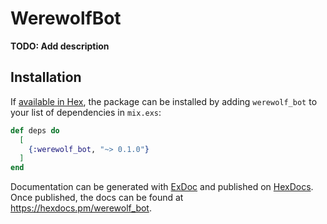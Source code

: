 # WerewolfBot

**TODO: Add description**

## Installation

If [available in Hex](https://hex.pm/docs/publish), the package can be installed
by adding `werewolf_bot` to your list of dependencies in `mix.exs`:

```elixir
def deps do
  [
    {:werewolf_bot, "~> 0.1.0"}
  ]
end
```

Documentation can be generated with [ExDoc](https://github.com/elixir-lang/ex_doc)
and published on [HexDocs](https://hexdocs.pm). Once published, the docs can
be found at <https://hexdocs.pm/werewolf_bot>.


